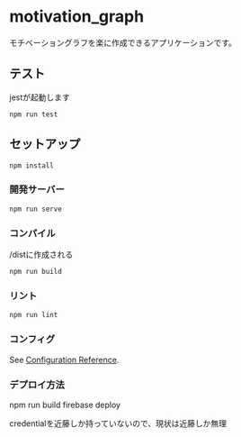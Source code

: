 # motivation_graph
モチベーショングラフを楽に作成できるアプリケーションです。
## テスト
jestが起動します

```
npm run test
```

## セットアップ
```
npm install
```

### 開発サーバー
```
npm run serve
```

### コンパイル
/distに作成される
```
npm run build
```

### リント
```
npm run lint
```

### コンフィグ
See [Configuration Reference](https://cli.vuejs.org/config/).

### デプロイ方法
npm run build
firebase deploy

credentialを近藤しか持っていないので、現状は近藤しか無理
